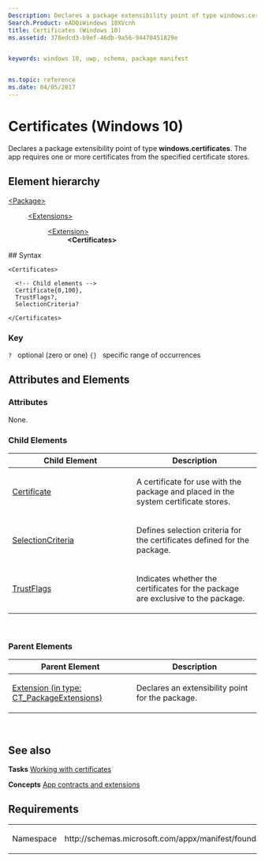 ```yaml
---
Description: Declares a package extensibility point of type windows.certificates.
Search.Product: eADQiWindows 10XVcnh
title: Certificates (Windows 10)
ms.assetid: 378edcd3-b9ef-46db-9a56-94470451829e


keywords: windows 10, uwp, schema, package manifest


ms.topic: reference
ms.date: 04/05/2017
---
```


# Certificates (Windows 10)


Declares a package extensibility point of type **windows.certificates**. The app requires one or more certificates from the specified certificate stores.

## Element hierarchy

<dl>
<dt><a href="element-package.md">&lt;Package&gt;</a></dt>
<dd>
<dl>
<dt><a href="element-extensions.md">&lt;Extensions&gt;</a></dt>
<dd>
<dl>
<dt><a href="element-extension.md">&lt;Extension&gt;</a></dt>
<dd><b>&lt;Certificates&gt;</b></dd>
</dl>
</dd>
</dl>
</dd>
</dl>
## Syntax

``` syntax
<Certificates>

  <!-- Child elements -->
  Certificate{0,100},
  TrustFlags?,
  SelectionCriteria?

</Certificates>
```

### Key

`?`   optional (zero or one)
`{}`   specific range of occurrences
## Attributes and Elements


### Attributes

None.

### Child Elements

<table>
<colgroup>
<col width="50%" />
<col width="50%" />
</colgroup>
<thead>
<tr class="header">
<th>Child Element</th>
<th>Description</th>
</tr>
</thead>
<tbody>
<tr class="odd">
<td><a href="element-certificate.md">Certificate</a> </td>
<td><p>A certificate for use with the package and placed in the system certificate stores.</p></td>
</tr>
<tr class="even">
<td><a href="element-selectioncriteria.md">SelectionCriteria</a> </td>
<td><p>Defines selection criteria for the certificates defined for the package.</p></td>
</tr>
<tr class="odd">
<td><a href="element-trustflags.md">TrustFlags</a> </td>
<td><p>Indicates whether the certificates for the package are exclusive to the package.</p></td>
</tr>
</tbody>
</table>

 

### Parent Elements

<table>
<colgroup>
<col width="50%" />
<col width="50%" />
</colgroup>
<thead>
<tr class="header">
<th>Parent Element</th>
<th>Description</th>
</tr>
</thead>
<tbody>
<tr class="odd">
<td><a href="element-extension.md">Extension (in type: CT_PackageExtensions)</a> </td>
<td><p>Declares an extensibility point for the package.</p></td>
</tr>
</tbody>
</table>

 

## See also


**Tasks**
[Working with certificates](https://msdn.microsoft.com/library/windows/apps/hh465044)

**Concepts**
[App contracts and extensions](https://msdn.microsoft.com/library/windows/apps/hh464906)

## Requirements

<table>
<colgroup>
<col width="50%" />
<col width="50%" />
</colgroup>
<tbody>
<tr class="odd">
<td><p>Namespace</p></td>
<td><p>http://schemas.microsoft.com/appx/manifest/foundation/windows10</p></td>
</tr>
</tbody>
</table>

 

 



